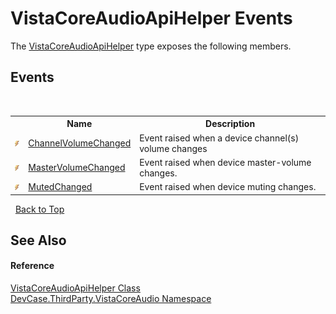 # VistaCoreAudioApiHelper Events
 

The <a href="T_DevCase_ThirdParty_VistaCoreAudio_VistaCoreAudioApiHelper">VistaCoreAudioApiHelper</a> type exposes the following members.


## Events
&nbsp;<table><tr><th></th><th>Name</th><th>Description</th></tr><tr><td>![Public event](media/pubevent.gif "Public event")</td><td><a href="E_DevCase_ThirdParty_VistaCoreAudio_VistaCoreAudioApiHelper_ChannelVolumeChanged">ChannelVolumeChanged</a></td><td>
Event raised when a device channel(s) volume changes</td></tr><tr><td>![Public event](media/pubevent.gif "Public event")</td><td><a href="E_DevCase_ThirdParty_VistaCoreAudio_VistaCoreAudioApiHelper_MasterVolumeChanged">MasterVolumeChanged</a></td><td>
Event raised when device master-volume changes.</td></tr><tr><td>![Public event](media/pubevent.gif "Public event")</td><td><a href="E_DevCase_ThirdParty_VistaCoreAudio_VistaCoreAudioApiHelper_MutedChanged">MutedChanged</a></td><td>
Event raised when device muting changes.</td></tr></table>&nbsp;
<a href="#vistacoreaudioapihelper-events">Back to Top</a>

## See Also


#### Reference
<a href="T_DevCase_ThirdParty_VistaCoreAudio_VistaCoreAudioApiHelper">VistaCoreAudioApiHelper Class</a><br /><a href="N_DevCase_ThirdParty_VistaCoreAudio">DevCase.ThirdParty.VistaCoreAudio Namespace</a><br />